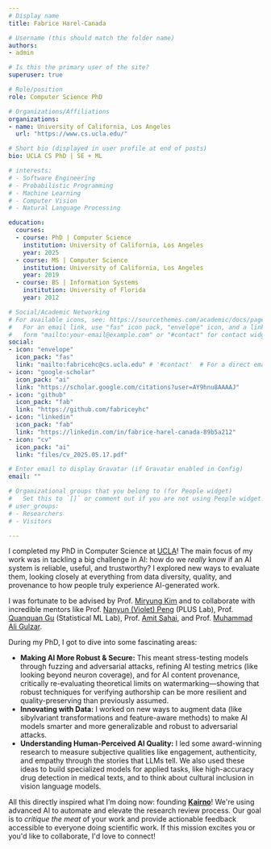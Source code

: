 ```yaml
---
# Display name
title: Fabrice Harel-Canada

# Username (this should match the folder name)
authors:
- admin

# Is this the primary user of the site?
superuser: true

# Role/position
role: Computer Science PhD

# Organizations/Affiliations
organizations:
- name: University of California, Los Angeles
  url: "https://www.cs.ucla.edu/"

# Short bio (displayed in user profile at end of posts)
bio: UCLA CS PhD | SE + ML

# interests:
# - Software Engineering
# - Probabilistic Programming
# - Machine Learning
# - Computer Vision
# - Natural Language Processing

education:
  courses:
  - course: PhD | Computer Science
    institution: University of California, Los Angeles
    year: 2025
  - course: MS | Computer Science
    institution: University of California, Los Angeles
    year: 2019
  - course: BS | Information Systems
    institution: University of Florida
    year: 2012

# Social/Academic Networking
# For available icons, see: https://sourcethemes.com/academic/docs/page-builder/#icons
#   For an email link, use "fas" icon pack, "envelope" icon, and a link in the
#   form "mailto:your-email@example.com" or "#contact" for contact widget.
social:
- icon: "envelope"
  icon_pack: "fas"
  link: "mailto:fabricehc@cs.ucla.edu" # '#contact'  # For a direct email link, use "mailto:test@example.org".
- icon: "google-scholar"
  icon_pack: "ai"
  link: "https://scholar.google.com/citations?user=AY9hnu8AAAAJ"
- icon: "github"
  icon_pack: "fab"
  link: "https://github.com/fabriceyhc"
- icon: "linkedin"
  icon_pack: "fab"
  link: "https://linkedin.com/in/fabrice-harel-canada-89b5a212"
- icon: "cv"
  icon_pack: "ai"
  link: "files/cv_2025.05.17.pdf"

# Enter email to display Gravatar (if Gravatar enabled in Config)
email: ""

# Organizational groups that you belong to (for People widget)
#   Set this to `[]` or comment out if you are not using People widget.
# user_groups: 
# - Researchers
# - Visitors

---
```


I completed my PhD in Computer Science at [UCLA](https://www.cs.ucla.edu/)! The main focus of my work was in tackling a big challenge in AI: how do we *really* know if an AI system is reliable, useful, and trustworthy? I explored new ways to evaluate them, looking closely at everything from data diversity, quality, and provenance to how people truly experience AI-generated work.

I was fortunate to be advised by Prof. [Miryung Kim](http://web.cs.ucla.edu/~miryung/) and to collaborate with incredible mentors like Prof. [Nanyun (Violet) Peng](https://vnpeng.net/) (PLUS Lab), Prof. [Quanquan Gu](http://web.cs.ucla.edu/~qgu/) (Statistical ML Lab), Prof. [Amit Sahai](https://web.cs.ucla.edu/~sahai/), and Prof. [Muhammad Ali Gulzar](https://people.cs.vt.edu/~gulzar/).

During my PhD, I got to dive into some fascinating areas:

* **Making AI More Robust & Secure:** This meant stress-testing models through fuzzing and adversarial attacks, refining AI testing metrics (like looking beyond neuron coverage), and for AI content provenance, critically re-evaluating theoretical limits on watermarking—showing that robust techniques for verifying authorship can be more resilient and quality-preserving than previously assumed.
* **Innovating with Data:** I worked on new ways to augment data (like sibylvariant transformations and feature-aware methods) to make AI models smarter and more generalizable and robust to adversarial attacks. 
* **Understanding Human-Perceived AI Quality:** I led some award-winning research to measure subjective qualities like engagement, authenticity, and empathy through the stories that LLMs tell. We also used these ideas to build specialized models for applied tasks, like high-accuracy drug detection in medical texts, and to think about cultural inclusion in vision language models.

All this directly inspired what I’m doing now: founding **[Kairno](https://kairno.com)**! We're using advanced AI to automate and elevate the research review process. Our goal is to _critique the meat_ of your work and provide actionable feedback accessible to everyone doing scientific work. If this mission excites you or you'd like to collaborate, I'd love to connect!